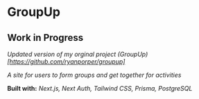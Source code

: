 # **GroupUp**

## **Work in Progress**

*Updated version of my orginal project (GroupUp)[https://github.com/ryanporper/groupup]*

*A site for users to form groups and get together for activities*

**Built with:** _Next.js, Next Auth, Tailwind CSS, Prisma, PostgreSQL_
